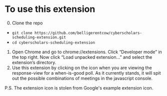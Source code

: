 # To use this extension

0. Clone the repo
  * `git clone https://github.com/belligerentcow/cyberscholars-scheduling-extension.git`
  * `cd cyberscholars-scheduling-extension`
1. Open Chrome and go to chrome://extensions. Click “Developer mode” in the top right. Now click “Load unpacked extension…” and select the extension’s directory.
2. Use this extension by clicking on the icon when you are viewing the response-view for a when-is-good poll. As it currently stands, it will spit out the possible combinations of meetings in the javascript console.

P.S. The extension icon is stolen from Google's example extension icon.
